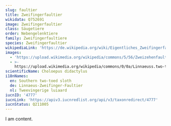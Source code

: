 ```yaml
---
slug: faultier
title: Zweifingerfaultier
wikidata: Q752691
image: Zweifingerfaultier
class: Säugetiere
order: Nebengelenktiere
family: Zweifingerfaultiere
species: Zweifingerfaultier
wikipediaLink: 'https://de.wikipedia.org/wiki/Eigentliches_Zweifingerfaultier'
images:
  - 'https://upload.wikimedia.org/wikipedia/commons/5/56/Zweizehenfaultier.png'
  - >-
    https://upload.wikimedia.org/wikipedia/commons/0/0a/Linnaeuss.two-toed.sloth.arp.jpg
scientificName: Choloepus didactylus
i18nNames:
  en: Southern two-toed sloth
  de: Linnaeus-Zweifinger-Faultier
  nl: Tweevingerige luiaard
iucnID: '4777'
iucnLink: 'https://apiv3.iucnredlist.org/api/v3/taxonredirect/4777'
iucnStatus: Q211005
---
```


I am content.
